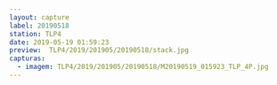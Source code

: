 ```yaml
---
layout: capture
label: 20190518
station: TLP4
date: 2019-05-19 01:59:23
preview:  TLP4/2019/201905/20190518/stack.jpg
capturas:
  - imagem: TLP4/2019/201905/20190518/M20190519_015923_TLP_4P.jpg
---
```

